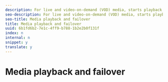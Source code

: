 ```yaml
---
description: For live and video-on-demand (VOD) media, starts playback by downloading the playlist associated with the middle-resolution bit rate and downloads the media segments defined by that playlist. It quickly selects the high-resolution bit rate playlist and its associated media and continues the downloading process.
seo-description: For live and video-on-demand (VOD) media, starts playback by downloading the playlist associated with the middle-resolution bit rate and downloads the media segments defined by that playlist. It quickly selects the high-resolution bit rate playlist and its associated media and continues the downloading process.
seo-title: Media playback and failover
title: Media playback and failover
uuid: 6b1fd6b2-7e1c-4ff9-b788-1b2e2b0f131f
index: n
internal: n
snippet: y
translate: y
---
```


# Media playback and failover


